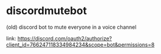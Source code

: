 # discordmutebot
(old) discord bot to mute everyone in a voice channel

link: https://discord.com/oauth2/authorize?client_id=766247118334984234&scope=bot&permissions=8
